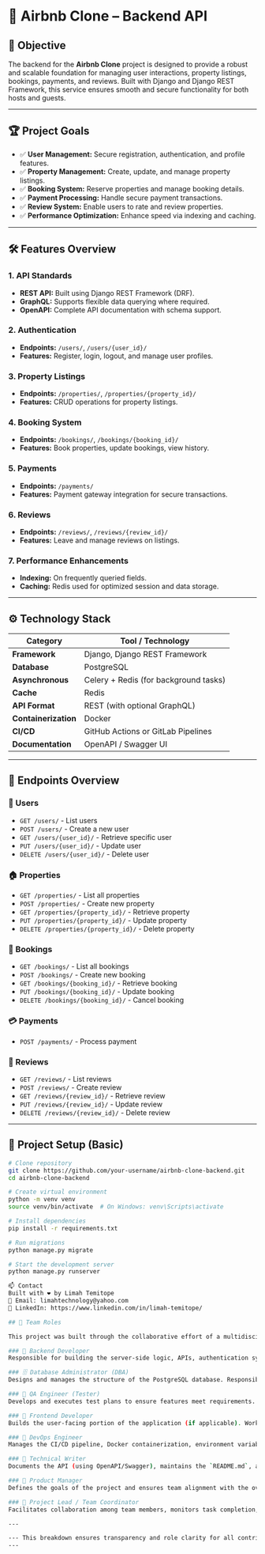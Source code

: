 # 🏡 Airbnb Clone – Backend API

## 🚀 Objective

The backend for the **Airbnb Clone** project is designed to provide a robust and scalable foundation for managing user interactions, property listings, bookings, payments, and reviews. Built with Django and Django REST Framework, this service ensures smooth and secure functionality for both hosts and guests.

---

## 🏆 Project Goals

- ✅ **User Management:** Secure registration, authentication, and profile features.
- ✅ **Property Management:** Create, update, and manage property listings.
- ✅ **Booking System:** Reserve properties and manage booking details.
- ✅ **Payment Processing:** Handle secure payment transactions.
- ✅ **Review System:** Enable users to rate and review properties.
- ✅ **Performance Optimization:** Enhance speed via indexing and caching.

---

## 🛠️ Features Overview

### 1. API Standards
- **REST API:** Built using Django REST Framework (DRF).
- **GraphQL:** Supports flexible data querying where required.
- **OpenAPI:** Complete API documentation with schema support.

### 2. Authentication
- **Endpoints:** `/users/`, `/users/{user_id}/`
- **Features:** Register, login, logout, and manage user profiles.

### 3. Property Listings
- **Endpoints:** `/properties/`, `/properties/{property_id}/`
- **Features:** CRUD operations for property listings.

### 4. Booking System
- **Endpoints:** `/bookings/`, `/bookings/{booking_id}/`
- **Features:** Book properties, update bookings, view history.

### 5. Payments
- **Endpoints:** `/payments/`
- **Features:** Payment gateway integration for secure transactions.

### 6. Reviews
- **Endpoints:** `/reviews/`, `/reviews/{review_id}/`
- **Features:** Leave and manage reviews on listings.

### 7. Performance Enhancements
- **Indexing:** On frequently queried fields.
- **Caching:** Redis used for optimized session and data storage.

---

## ⚙️ Technology Stack

| Category          | Tool / Technology                       |
|-------------------|------------------------------------------|
| **Framework**     | Django, Django REST Framework            |
| **Database**      | PostgreSQL                               |
| **Asynchronous**  | Celery + Redis (for background tasks)    |
| **Cache**         | Redis                                    |
| **API Format**    | REST (with optional GraphQL)             |
| **Containerization**| Docker                                 |
| **CI/CD**         | GitHub Actions or GitLab Pipelines       |
| **Documentation** | OpenAPI / Swagger UI                     |

---

## 📌 Endpoints Overview

### 👤 Users
- `GET /users/` - List users  
- `POST /users/` - Create a new user  
- `GET /users/{user_id}/` - Retrieve specific user  
- `PUT /users/{user_id}/` - Update user  
- `DELETE /users/{user_id}/` - Delete user  

### 🏠 Properties
- `GET /properties/` - List all properties  
- `POST /properties/` - Create new property  
- `GET /properties/{property_id}/` - Retrieve property  
- `PUT /properties/{property_id}/` - Update property  
- `DELETE /properties/{property_id}/` - Delete property  

### 📅 Bookings
- `GET /bookings/` - List all bookings  
- `POST /bookings/` - Create new booking  
- `GET /bookings/{booking_id}/` - Retrieve booking  
- `PUT /bookings/{booking_id}/` - Update booking  
- `DELETE /bookings/{booking_id}/` - Cancel booking  

### 💳 Payments
- `POST /payments/` - Process payment  

### 📝 Reviews
- `GET /reviews/` - List reviews  
- `POST /reviews/` - Create review  
- `GET /reviews/{review_id}/` - Retrieve review  
- `PUT /reviews/{review_id}/` - Update review  
- `DELETE /reviews/{review_id}/` - Delete review  

---

## 📂 Project Setup (Basic)

```bash
# Clone repository
git clone https://github.com/your-username/airbnb-clone-backend.git
cd airbnb-clone-backend

# Create virtual environment
python -m venv venv
source venv/bin/activate  # On Windows: venv\Scripts\activate

# Install dependencies
pip install -r requirements.txt

# Run migrations
python manage.py migrate

# Start the development server
python manage.py runserver

📫 Contact
Built with ❤️ by Limah Temitope
📧 Email: limahtechnology@yahoo.com
🔗 LinkedIn: https://www.linkedin.com/in/limah-temitope/

## 👥 Team Roles

This project was built through the collaborative effort of a multidisciplinary team. Below are the key roles and their responsibilities:

### 🔧 Backend Developer
Responsible for building the server-side logic, APIs, authentication system, and integrating with the database. Ensures that all endpoints perform as expected and are scalable, secure, and well-documented.

### 🗄️ Database Administrator (DBA)
Designs and manages the structure of the PostgreSQL database. Responsible for setting up indexing, backup strategies, data migration, performance tuning, and ensuring data integrity.

### 🧪 QA Engineer (Tester)
Develops and executes test plans to ensure features meet requirements. Responsible for identifying bugs, writing test cases (unit/integration), and collaborating closely with developers to resolve issues.

### 🎨 Frontend Developer
Builds the user-facing portion of the application (if applicable). Works closely with the backend team to integrate API responses into the UI and ensures a seamless user experience.

### 🚀 DevOps Engineer
Manages the CI/CD pipeline, Docker containerization, environment variables, and deployment to the production server. Also ensures high availability and reliability through monitoring tools and load balancing.

### 📄 Technical Writer
Documents the API (using OpenAPI/Swagger), maintains the `README.md`, and ensures internal and external users can understand the system architecture, endpoints, and usage instructions.

### 🧠 Product Manager
Defines the goals of the project and ensures team alignment with the overall business objectives. Responsible for feature prioritization, timelines, and stakeholder communication.

### 🤝 Project Lead / Team Coordinator
Facilitates collaboration among team members, monitors task completion, and ensures the project is progressing according to plan. Often acts as a bridge between technical and non-technical stakeholders.

---

--- This breakdown ensures transparency and role clarity for all contributors. Each member’s effort played a crucial part in the successful delivery of this project.
---